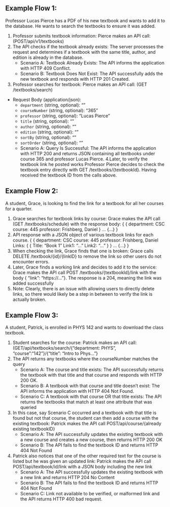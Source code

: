 ## Example Flow 1: ## 
Professor Lucas Pierce has a PDF of his new textbook and wants to add it to the database. He wants to search the textbooks to ensure it was added.
1. Professor submits textbook information: Pierce makes an API call: (POST/api/v1/textbooks)
2. The API checks if the textbook already exists: The server processes the request and determines if a textbook with the same title, author, and edition is already in the database.
   * Scenario A: Textbook Already Exists: The API informs the application with HTTP 409 Conflict.
   * Scenario B: Textbook Does Not Exist: The API successfully adds the new textbook and responds with HTTP 201 Created.
3. Professor searches for textbook: Pierce makes an API call: (GET /textbooks/search) 
 * Request Body (application/json): 
    * `department` (string, optional): “”
    * `courseNumber` (string, optional): “365”
    * `professor` (string, optional): “Lucas Pierce” 
    * `title` (string, optional): “”  
    * `author` (string, optional): “” 
    * `edition` (string, optional): “” 
    * `sortBy` (string, optional): “” 
    * `sortOrder` (string, optional): “” 
    * Scenario A: Query Is Successful: The API informs the application with HTTP 200 and returns JSON containing all textbooks under course 365 and professor Lucas Pierce.
4.Later, to verify the textbook link he posted works Professor Pierce decides to check the textbook entry directly with GET /textbooks/{textbookId}. Having received the textbook ID from the calls above. 

## Example Flow 2: ##

A student, Grace, is looking to find the link for a textbook for all her courses for a quarter. 
1. Grace searches for textbook links by course: Grace makes the API call (GET /textbooks/schedule) with the response body:
{
{
department: CSC
course: 445
professor:  Frishberg, Daniel
}
…
{...} }
2. API response with a JSON object of various textbook links for each course.
{
{
department: CSC
course: 445
professor:  Frishberg, Daniel
Links: {
{ Title: “Book 1”
Link1: “...”
Link2: “...” }
}
…
{...} }
3. When checking the link, Grace finds that one is broken: Grace calls DELETE /textbook/{id}/{linkID} to remove the link so other users do not encounter errors. 
4. Later, Grace finds a working link and decides to add it to the service: Grace makes the API call POST /textbooks/{textbookId}/link with the body { “link”: “https://…”}. The response is a 204, meaning the link was added successfully
5. Note: Clearly, there is an issue with allowing users to directly delete links, so there would likely be a step in between to verify the link is actually broken. 

## Example Flow 3: ##
A student, Patrick, is enrolled in PHYS 142 and wants to download the class textbook. 
1. Student searches for the course: Patrick makes an API call: (GET/api/textbooks/search/{“department: PHYS”, “course”:“142”}/{“title”: “Intro to Phys…”}
2. The API returns any textbooks where the courseNumber matches the query
   * Scenario A: The course and title exists: The API successfully returns the textbook with that title and that course and responds with HTTP 200 OK.
   * Scenario B: A textbook with that course and title doesn’t exist: The API informs the application with HTTP 404 Not Found.
   * Scenario C: A textbook with that course OR that title exists: The API returns the textbooks that match at least one attribute that was queried
3. In this case, say Scenario C occurred and a textbook with that title is found but not that course, the student can then add a course with the existing textbook: Patrick makes the API call POST/api/course/{already existing textbookID}
   * Scenario A:  The API successfully updates the existing textbook with a new course and creates a new course, then  returns HTTP 200 OK
   * Scenario B: The API fails to find the textbook ID and returns HTTP 404 Not Found
4. Patrick also notices that one of the other required text for the course is listed but he was given an updated link: Patrick makes the API call POST/api/textbook/id/link with a JSON body including the new link
   * Scenario A: The API successfully updates the existing textbook with a new link and returns HTTP 204 No Content
   * Scenario B: The API fails to find the textbook ID and returns HTTP 404 Not Found
   * Scenario C: Link not available to be verified, or malformed link and the API returns HTTP 400 bad request.
